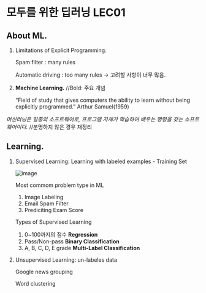 # 모두를 위한 딥러닝 LEC01

## About ML.
1. Limitations of Explicit Programming.

   Spam filter : many rules
     
   Automatic driving : too many rules → 고려할 사항이 너무 많음.

2. **Machine Learning.** //Bold: 주요 개념
  
   “Field of study that gives computers the ability to learn without being explicitly programmed.” Arthur Samuel(1959)

  *머신러닝은 일종의 소프트웨어로, 프로그램 자체가 학습하여 배우는 명령을 갖는 소프트웨어이다.* //분명하지 않은 경우 재정리

## Learning.
1. Supervised Learning: Learning with labeled examples - Training Set
  
   ![image](https://user-images.githubusercontent.com/66259854/93174607-3b7e9680-f769-11ea-98cc-1d1dfc8f984a.png)
  
   Most commom problem type in ML
   1) Image Labeling
   2) Email Spam Filter
   3) Prediciting Exam Score
  
   Types of Supervised Learning
   1) 0~100까지의 점수     **Regression**
   2) Pass/Non-pass       **Binary Classification**
   3) A, B, C, D, E grade **Multi-Label Classification**
  
2. Unsupervised Learning: un-labeles data
  
   Google news grouping
  
   Word clustering
  
  
